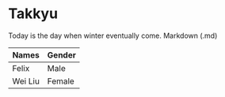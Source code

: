 # Takkyu

Today is the day when winter eventually come.
Markdown (.md)

Names | Gender|
------|-------|
Felix | Male |
Wei Liu | Female |
